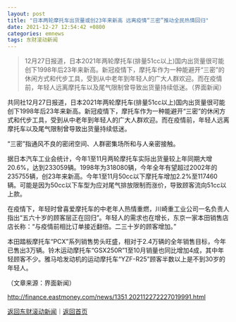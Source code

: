 ```yaml
---
layout: post
title: "日本两轮摩托车出货量或创23年来新高 远离疫情“三密”推动全民热情回归"
date: 2021-12-27 12:54:42 +0800
categories: emnews
tags: 东财滚动新闻
---
```

> 12月27日报道，日本2021年两轮摩托车(排量51cc以上)国内出货量很可能创下1998年后23年来新高。新冠疫情下，摩托车作为一种能避开“三密”的休闲方式和代步工具，受到从中老年到年轻人的广大人群欢迎。而在疫情前，年轻人远离摩托车以及尾气限制曾导致出货量持续低迷。（界面新闻）

<p>共同社12月27日报道，日本2021年两轮摩托车(排量51cc以上)国内出货量很可能创下1998年后23年来新高。新冠疫情下，摩托车作为一种能避开“三密”的休闲方式和代步工具，受到从中老年到年轻人的广大人群欢迎。而在疫情前，年轻人远离摩托车以及尾气限制曾导致出货量持续低迷。</p>
 <p>“三密”指通风不良的密闭空间、人群密集场所和与人亲密接触。</p>
 <p>据日本汽车工业会统计，今年1至11月两轮摩托车实际出货量较上年同期大增20.6%，达到233059辆。1998年为318080辆，今年全年有望超过2002年的235755辆，创23年来新高。今年1至11月50cc以下摩托车增加2.2%至117460辆。可能是因为50cc以下车型为应对尾气排放限制而涨价，导致顾客流向51cc以上款。</p>
 <p>在疫情下，年轻时曾喜爱摩托车的中老年人热情重燃，川崎重工业公司一名负责人指出“五六十岁的顾客层正在回归”。年轻人的需求也在增长，东京一家本田销售店店长称：“与疫情前相比订单接近翻倍。二三十岁的顾客增加。”</p>
 <p>本田踏板摩托车“PCX”系列销售势头旺盛，相对于2.4万辆的全年销售目标，今年已售出3万辆。铃木运动摩托车“GSX250R”1至10月销量也同比增加4成，其中年轻顾客不少。雅马哈发动机的运动摩托车“YZF-R25”顾客半数以上是不到30岁的年轻人。</p><p class="em_media">（文章来源：界面新闻）</p>

<http://finance.eastmoney.com/news/1351,202112272227019991.html>

[返回东财滚动新闻](//finews.withounder.com/emnews/)｜[返回首页](//finews.withounder.com/)